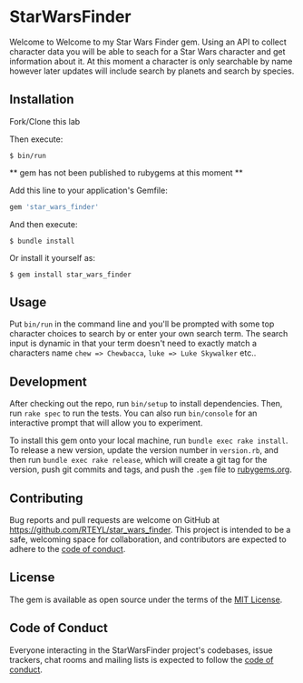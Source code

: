 # StarWarsFinder

Welcome to Welcome to my Star Wars Finder gem. Using an API to collect character data you will be able to seach for a Star Wars character and get information about it. At this moment a character is only searchable by name however later updates will include search by planets and search by species.

## Installation
Fork/Clone this lab

Then execute:

    $ bin/run

** gem has not been published to rubygems at this moment **

Add this line to your application's Gemfile:

```ruby
gem 'star_wars_finder'
```

And then execute:

    $ bundle install

Or install it yourself as:

    $ gem install star_wars_finder

## Usage

Put `bin/run` in the command line and you'll be prompted with some top character choices to search by or enter your own search term. The search input is dynamic in that your term doesn't need to exactly match a characters name `chew => Chewbacca`, `luke => Luke Skywalker` etc..

## Development

After checking out the repo, run `bin/setup` to install dependencies. Then, run `rake spec` to run the tests. You can also run `bin/console` for an interactive prompt that will allow you to experiment.

To install this gem onto your local machine, run `bundle exec rake install`. To release a new version, update the version number in `version.rb`, and then run `bundle exec rake release`, which will create a git tag for the version, push git commits and tags, and push the `.gem` file to [rubygems.org](https://rubygems.org).

## Contributing

Bug reports and pull requests are welcome on GitHub at https://github.com/RTEYL/star_wars_finder. This project is intended to be a safe, welcoming space for collaboration, and contributors are expected to adhere to the [code of conduct](https://github.com/RTEYL/star_wars_finder/blob/master/CODE_OF_CONDUCT.md).


## License

The gem is available as open source under the terms of the [MIT License](https://opensource.org/licenses/MIT).

## Code of Conduct

Everyone interacting in the StarWarsFinder project's codebases, issue trackers, chat rooms and mailing lists is expected to follow the [code of conduct](https://github.com/RTEYL/star_wars_finder/blob/master/CODE_OF_CONDUCT.md).
